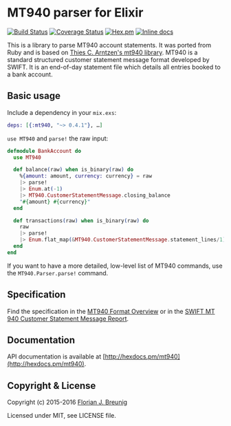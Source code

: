 MT940 parser for Elixir
=======================

[![Build Status](https://travis-ci.org/my-flow/mt940.svg?branch=master)](https://travis-ci.org/my-flow/mt940)
[![Coverage Status](https://coveralls.io/repos/my-flow/mt940/badge.svg?branch=master)](https://coveralls.io/r/my-flow/mt940?branch=master)
[![Hex.pm](https://img.shields.io/hexpm/v/mt940.svg)](https://hex.pm/packages/mt940)
[![Inline docs](http://inch-ci.org/github/my-flow/mt940.svg)](http://inch-ci.org/github/my-flow/mt940)

This is a library to parse MT940 account statements. It was ported from Ruby and is based on
[Thies C. Arntzen's mt940 library](https://github.com/betterplace/mt940_parser).
MT940 is a standard structured customer statement message format developed by SWIFT. It is an
end-of-day statement file which details all entries booked to a bank account.

## Basic usage

Include a dependency in your `mix.exs`:

```elixir
deps: [{:mt940, "~> 0.4.1"}, …]
```

`use MT940` and `parse!` the raw input:

```elixir
defmodule BankAccount do
  use MT940

  def balance(raw) when is_binary(raw) do
    %{amount: amount, currency: currency} = raw
    |> parse!
    |> Enum.at(-1)
    |> MT940.CustomerStatementMessage.closing_balance
    "#{amount} #{currency}"
  end

  def transactions(raw) when is_binary(raw) do
    raw
    |> parse!
    |> Enum.flat_map(&MT940.CustomerStatementMessage.statement_lines/1)
  end
end
```

If you want to have a more detailed, low-level list of MT940 commands, use the
`MT940.Parser.parse!` command.


## Specification

Find the specification in the [MT940 Format Overview](http://www.sepaforcorporates.com/swift-for-corporates/account-statement-mt940-file-format-overview/)
or in the [SWIFT MT 940 Customer Statement Message Report](http://martin.hinner.info/bankconvert/swift_mt940_942.pdf).


## Documentation

API documentation is available at [http://hexdocs.pm/mt940](http://hexdocs.pm/mt940).


## Copyright & License

Copyright (c) 2015-2016 [Florian J. Breunig](http://www.my-flow.com)

Licensed under MIT, see LICENSE file.
